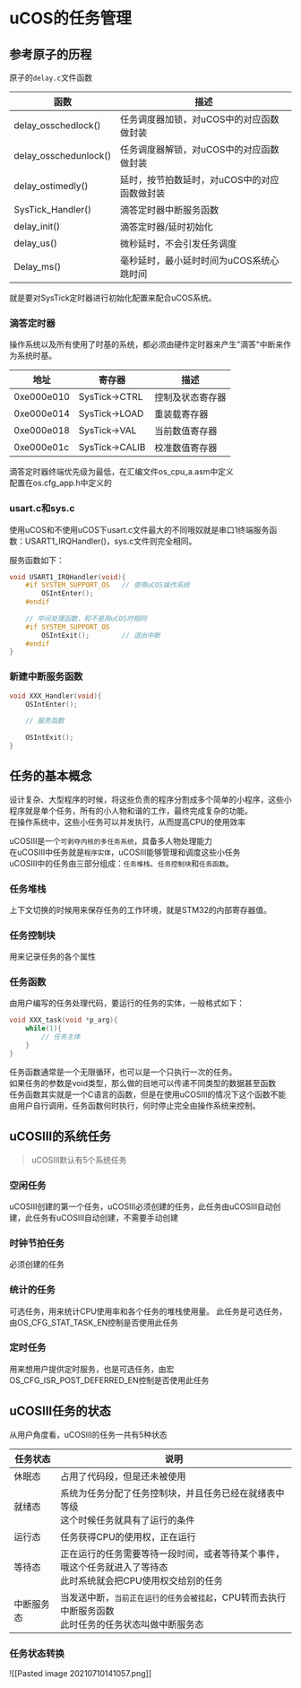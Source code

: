 # uCOS的任务管理
## 参考原子的历程
原子的`delay.c`文件函数

| 函数                  | 描述                                         |
| --------------------- | -------------------------------------------- |
| delay_osschedlock()   | 任务调度器加锁，对uCOS中的对应函数做封装     |
| delay_osschedunlock() | 任务调度器解锁，对uCOS中的对应函数做封装     |
| delay_ostimedly()     | 延时，按节拍数延时，对uCOS中的对应函数做封装 |
| SysTick_Handler()     | 滴答定时器中断服务函数                       |
| delay_init()          | 滴答定时器/延时初始化                        |
| delay_us()            | 微秒延时，不会引发任务调度                   |
| Delay_ms()            | 毫秒延时，最小延时时间为uCOS系统心跳时间     |

就是要对SysTick定时器进行初始化配置来配合uCOS系统。  

### 滴答定时器
操作系统以及所有使用了时基的系统，都必须由硬件定时器来产生"滴答"中断来作为系统时基。   

| 地址       | 寄存器         | 描述             |
| ---------- | -------------- | ---------------- |
| 0xe000e010 | SysTick->CTRL  | 控制及状态寄存器 |
| 0xe000e014 | SysTick->LOAD  | 重装载寄存器     |
| 0xe000e018 | SysTick->VAL   | 当前数值寄存器   |
| 0xe000e01c | SysTick->CALIB | 校准数值寄存器   |

滴答定时器终端优先级为最低，在汇编文件os_cpu_a.asm中定义  
配置在os.cfg_app.h中定义的  

### usart.c和sys.c
使用uCOS和不使用uCOS下usart.c文件最大的不同哦奴就是串口1终端服务函数：USART1_IRQHandler()，sys.c文件则完全相同。  

服务函数如下：  

```c
void USART1_IRQHandler(void){
	#if SYSTEM_SUPPORT_OS	// 使用uCOS操作系统
		OSIntEnter();
	#endif
	
	// 中间处理函数，和不是用uCOS时相同
	#if SYSTEM_SUPPORT_OS
		OSIntExit();		// 退出中断
	#endif
}
```

### 新建中断服务函数
```c
void XXX_Handler(void){
	OSIntEnter();
	
	// 服务函数
	
	OSIntExit();
}
```

## 任务的基本概念
设计复杂、大型程序的时候，将这些负责的程序分割成多个简单的小程序，这些小程序就是单个任务，所有的小人物和谐的工作，最终完成复杂的功能。  
在操作系统中，这些小任务可以并发执行，从而提高CPU的使用效率  

uCOSIII是一个`可剥夺内核的多任务系统`，具备多人物处理能力  
在uCOSIII中任务就是`程序实体`，uCOSIII能够管理和调度这些小任务  
uCOSIII中的任务由三部分组成：`任务堆栈`、`任务控制块`和`任务函数`。  

### 任务堆栈
上下文切换的时候用来保存任务的工作环境，就是STM32的内部寄存器值。  

### 任务控制块
用来记录任务的各个属性  

### 任务函数
由用户编写的任务处理代码，要运行的任务的实体，一般格式如下：  
```c
void XXX_task(void *p_arg){
	while(1){
		// 任务主体
	}
}
```
任务函数通常是一个无限循环，也可以是一个只执行一次的任务。  
如果任务的参数是void类型，那么做的目地可以传递不同类型的数据甚至函数  
任务函数其实就是一个C语言的函数，但是在使用uCOSIII的情况下这个函数不能由用户自行调用，任务函数何时执行，何时停止完全由操作系统来控制。  

## uCOSIII的系统任务
>uCOSIII默认有5个系统任务 

### 空闲任务
uCOSIII创建的第一个任务，uCOSIII必须创建的任务，此任务由uCOSIII自动创建，此任务有uCOSIII自动创建，不需要手动创建

### 时钟节拍任务
必须创建的任务

### 统计的任务
可选任务，用来统计CPU使用率和各个任务的堆栈使用量。
此任务是可选任务，由OS_CFG_STAT_TASK_EN控制是否使用此任务

### 定时任务
用来想用户提供定时服务，也是可选任务，由宏OS_CFG_ISR_POST_DEFERRED_EN控制是否使用此任务

## uCOSIII任务的状态
从用户角度看，uCOSIII的任务一共有5种状态

| 任务状态   | 说明                                                                                                             |
| ---------- | ---------------------------------------------------------------------------------------------------------------- |
| 休眠态     | 占用了代码段，但是还未被使用                                                                  |
| 就绪态     | 系统为任务分配了任务控制块，并且任务已经在就绪表中等级</br>这个时候任务就具有了运行的条件                        |
| 运行态     | 任务获得CPU的使用权，正在运行                                                                                    |
| 等待态     | 正在运行的任务需要等待一段时间，或者等待某个事件，</br>哦这个任务就进入了等待态</br>此时系统就会把CPU使用权交给别的任务 |
| 中断服务态 | 当发送中断，`当前正在运行的任务会被挂起`，CPU转而去执行中断服务函数</br>此时任务的任务状态叫做中断服务态           |


### 任务状态转换
![[Pasted image 20210710141057.png]]


